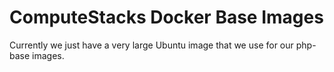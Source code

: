 # ComputeStacks Docker Base Images

Currently we just have a very large Ubuntu image that we use for our php-base images.
